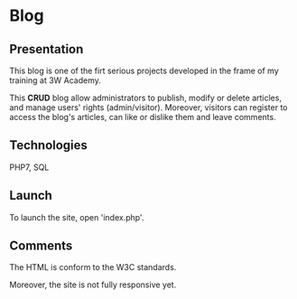 # Blog
## Presentation
This blog is one of the firt serious projects developed in the frame of my training at 3W Academy.

This __CRUD__ blog allow administrators to publish, modify or delete articles, and manage users' rights (admin/visitor).
Moreover, visitors can register to access the blog's articles, can like or dislike them and leave comments.

## Technologies
PHP7, SQL

## Launch
To launch the site, open 'index.php'.

## Comments
The HTML is conform to the W3C standards.

Moreover, the site is not fully responsive yet.

